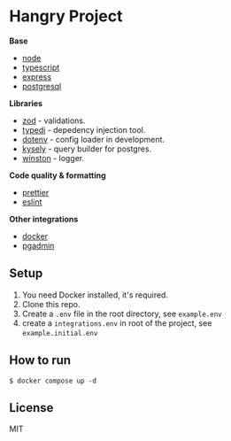 # Hangry Project

**Base**

- [node](https://nodejs.org/en)
- [typescript](https://www.typescriptlang.org/)
- [express](https://expressjs.com/)
- [postgresql](https://www.postgresql.org/)

**Libraries**

- [zod](https://github.com/colinhacks/zod) - validations.
- [typedi](https://github.com/typestack/typedi) - depedency injection tool.
- [dotenv](https://github.com/motdotla/dotenv) - config loader in development.
- [kysely](https://github.com/kysely-org/kysely) - query builder for postgres.
- [winston](https://github.com/winstonjs/winston) - logger.

**Code quality & formatting**

- [prettier](https://prettier.io/)
- [eslint](https://eslint.org/)

**Other integrations**

- [docker](https://docs.docker.com/)
- [pgadmin](https://www.pgadmin.org/)

## Setup

1. You need Docker installed, it's required.
2. Clone this repo.
3. Create a `.env` file in the root directory, see `example.env`
4. create a `integrations.env` in root of the project, see `example.initial.env`

## How to run

```shell
$ docker compose up -d
```

## License

MIT
